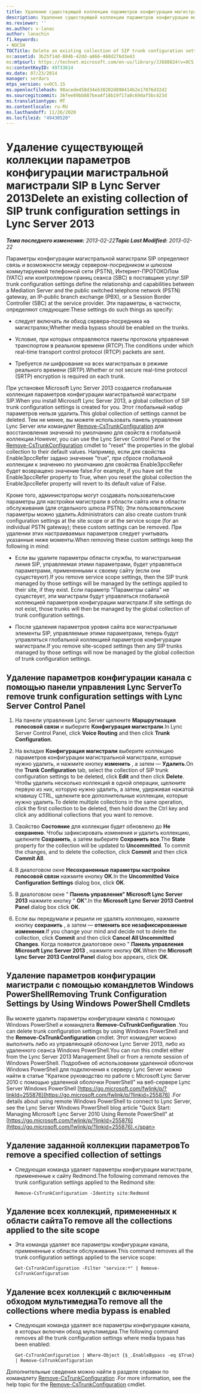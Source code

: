 ```yaml
---
title: Удаление существующей коллекции параметров конфигурации магистралей SIP
description: Удаление существующей коллекции параметров конфигурации магистральной магистрали SIP.
ms.reviewer: ''
ms.author: v-lanac
author: lanachin
f1.keywords:
- NOCSH
TOCTitle: Delete an existing collection of SIP trunk configuration settings
ms:assetid: 3b25f14d-884b-42dd-a866-460d276d3e43
ms:mtpsurl: https://technet.microsoft.com/en-us/library/JJ688024(v=OCS.15)
ms:contentKeyID: 49733614
ms.date: 07/23/2014
manager: serdars
mtps_version: v=OCS.15
ms.openlocfilehash: 98acede458d34eb30202d898414b2e17076d32d2
ms.sourcegitcommit: 36fee89bb887bea4f18b19f17a8c69daf5bc423d
ms.translationtype: MT
ms.contentlocale: ru-RU
ms.lasthandoff: 11/26/2020
ms.locfileid: "49430520"
---
```

# <a name="delete-an-existing-collection-of-sip-trunk-configuration-settings-in-lync-server-2013"></a><span data-ttu-id="f54f7-103">Удаление существующей коллекции параметров конфигурации магистральной магистрали SIP в Lync Server 2013</span><span class="sxs-lookup"><span data-stu-id="f54f7-103">Delete an existing collection of SIP trunk configuration settings in Lync Server 2013</span></span>

<div data-xmlns="http://www.w3.org/1999/xhtml">

<div class="topic" data-xmlns="http://www.w3.org/1999/xhtml" data-msxsl="urn:schemas-microsoft-com:xslt" data-cs="https://msdn.microsoft.com/">

<div data-asp="https://msdn2.microsoft.com/asp">



</div>

<div id="mainSection">

<div id="mainBody"><span data-ttu-id="f54f7-104">

<span> </span></span><span class="sxs-lookup"><span data-stu-id="f54f7-104">

<span> </span></span></span>

<span data-ttu-id="f54f7-105">_**Тема последнего изменения:** 2013-02-22_</span><span class="sxs-lookup"><span data-stu-id="f54f7-105">_**Topic Last Modified:** 2013-02-22_</span></span>

<span data-ttu-id="f54f7-106">Параметры конфигурации магистральной магистрали SIP определяют связь и возможности между сервером-посредником и шлюзом коммутируемой телефонной сети (PSTN), Интернет-ПРОТОКОЛом (УАТС) или контроллером границ сеанса (SBC) в поставщике услуг.</span><span class="sxs-lookup"><span data-stu-id="f54f7-106">SIP trunk configuration settings define the relationship and capabilities between a Mediation Server and the public switched telephone network (PSTN) gateway, an IP-public branch exchange (PBX), or a Session Border Controller (SBC) at the service provider.</span></span> <span data-ttu-id="f54f7-107">Эти параметры, в частности, определяют следующее:</span><span class="sxs-lookup"><span data-stu-id="f54f7-107">These settings do such things as specify:</span></span>

  - <span data-ttu-id="f54f7-108">следует включать ли обход сервера-посредника на магистралях;</span><span class="sxs-lookup"><span data-stu-id="f54f7-108">Whether media bypass should be enabled on the trunks.</span></span>

  - <span data-ttu-id="f54f7-109">Условия, при которых отправляются пакеты протокола управления транспортом в реальном времени (RTCP).</span><span class="sxs-lookup"><span data-stu-id="f54f7-109">The conditions under which real-time transport control protocol (RTCP) packets are sent.</span></span>

  - <span data-ttu-id="f54f7-110">Требуется ли шифрование на всех магистральах в режиме реального времени (SRTP).</span><span class="sxs-lookup"><span data-stu-id="f54f7-110">Whether or not secure real-time protocol (SRTP) encryption is required on each trunk.</span></span>

<span data-ttu-id="f54f7-111">При установке Microsoft Lync Server 2013 создается глобальная коллекция параметров конфигурации магистральной магистрали SIP.</span><span class="sxs-lookup"><span data-stu-id="f54f7-111">When you install Microsoft Lync Server 2013, a global collection of SIP trunk configuration settings is created for you.</span></span> <span data-ttu-id="f54f7-112">Этот глобальный набор параметров нельзя удалить.</span><span class="sxs-lookup"><span data-stu-id="f54f7-112">This global collection of settings cannot be deleted.</span></span> <span data-ttu-id="f54f7-113">Тем не менее, вы можете использовать панель управления Lync Server или командлет [Remove-CsTrunkConfiguration](https://technet.microsoft.com/library/Gg425943(v=OCS.15)) для восстановления значений по умолчанию для свойств в глобальной коллекции.</span><span class="sxs-lookup"><span data-stu-id="f54f7-113">However, you can use the Lync Server Control Panel or the [Remove-CsTrunkConfiguration](https://technet.microsoft.com/library/Gg425943(v=OCS.15)) cmdlet to "reset" the properties in the global collection to their default values.</span></span> <span data-ttu-id="f54f7-114">Например, если для свойства Enable3pccRefer задано значение "true", при сбросе глобальной коллекции к значению по умолчанию для свойства Enable3pccRefer будет возвращено значение false.</span><span class="sxs-lookup"><span data-stu-id="f54f7-114">For example, if you have set the Enable3pccRefer property to True, when you reset the global collection the Enable3pccRefer property will revert to its default value of False.</span></span>

<span data-ttu-id="f54f7-115">Кроме того, администраторы могут создавать пользовательские параметры для настройки магистрали в области сайта или в области обслуживания (для отдельного шлюза PSTN); Эти пользовательские параметры можно удалить.</span><span class="sxs-lookup"><span data-stu-id="f54f7-115">Administrators can also create custom trunk configuration settings at the site scope or at the service scope (for an individual PSTN gateway); these custom settings can be removed.</span></span> <span data-ttu-id="f54f7-116">При удалении этих настраиваемых параметров следует учитывать указанные ниже моменты.</span><span class="sxs-lookup"><span data-stu-id="f54f7-116">When removing these custom settings keep the following in mind:</span></span>

  - <span data-ttu-id="f54f7-117">Если вы удалите параметры области службы, то магистральная линия SIP, управляемая этими параметрами, будет управляться параметрами, примененными к своему сайту (если они существуют).</span><span class="sxs-lookup"><span data-stu-id="f54f7-117">If you remove service scope settings, then the SIP trunk managed by those settings will be managed by the settings applied to their site, if they exist.</span></span> <span data-ttu-id="f54f7-118">Если параметр "Параметры сайта" не существует, эти магистрали будут управляться глобальной коллекцией параметров конфигурации магистрали.</span><span class="sxs-lookup"><span data-stu-id="f54f7-118">If site settings do not exist, those trunks will then be managed by the global collection of trunk configuration settings.</span></span>

  - <span data-ttu-id="f54f7-119">После удаления параметров уровня сайта все магистральные элементы SIP, управляемые этими параметрами, теперь будут управляться глобальной коллекцией параметров конфигурации магистрали.</span><span class="sxs-lookup"><span data-stu-id="f54f7-119">If you remove site-scoped settings then any SIP trunks managed by those settings will now be managed by the global collection of trunk configuration settings.</span></span>

<div>

## <a name="to-remove-trunk-configuration-settings-with-lync-server-control-panel"></a><span data-ttu-id="f54f7-120">Удаление параметров конфигурации канала с помощью панели управления Lync Server</span><span class="sxs-lookup"><span data-stu-id="f54f7-120">To remove trunk configuration settings with Lync Server Control Panel</span></span>

1.  <span data-ttu-id="f54f7-121">На панели управления Lync Server щелкните **Маршрутизация голосовой связи** и выберите **Конфигурация магистрали**.</span><span class="sxs-lookup"><span data-stu-id="f54f7-121">In Lync Server Control Panel, click **Voice Routing** and then click **Trunk Configuration**.</span></span>

2.  <span data-ttu-id="f54f7-122">На вкладке **Конфигурация магистрали** выберите коллекцию параметров конфигурации магистральной магистрали, которые нужно удалить, и нажмите кнопку **изменить** , а затем — **Удалить**.</span><span class="sxs-lookup"><span data-stu-id="f54f7-122">On the **Trunk Configuration** tab, select the collection of SIP trunk configuration settings to be deleted, click **Edit** and then click **Delete**.</span></span> <span data-ttu-id="f54f7-123">Чтобы удалить несколько коллекций в одной операции, щелкните первую из них, которую нужно удалить, а затем, удерживая нажатой клавишу CTRL, щелкните все дополнительные коллекции, которые нужно удалить.</span><span class="sxs-lookup"><span data-stu-id="f54f7-123">To delete multiple collections in the same operation, click the first collection to be deleted, then hold down the Ctrl key and click any additional collections that you want to remove.</span></span>

3.  <span data-ttu-id="f54f7-p106">Свойство **Состояние** для коллекции будет обновлено до **Не сохранено**. Чтобы зафиксировать изменения и удалить коллекцию, щелкните **Сохранить**, а затем выберите **Сохранить все**.</span><span class="sxs-lookup"><span data-stu-id="f54f7-p106">The **State** property for the collection will be updated to **Uncommitted**. To commit the changes, and to delete the collection, click **Commit** and then click **Commit All**.</span></span>

4.  <span data-ttu-id="f54f7-126">В диалоговом окне **Несохраненные параметры настройки голосовой связи** нажмите кнопку **ОК**.</span><span class="sxs-lookup"><span data-stu-id="f54f7-126">In the **Uncommitted Voice Configuration Settings** dialog box, click **OK**.</span></span>

5.  <span data-ttu-id="f54f7-127">В диалоговом окне " **Панель управления" Microsoft Lync Server 2013** нажмите кнопку " **ОК**".</span><span class="sxs-lookup"><span data-stu-id="f54f7-127">In the **Microsoft Lync Server 2013 Control Panel** dialog box click **OK**.</span></span>

6.  <span data-ttu-id="f54f7-128">Если вы передумали и решили не удалять коллекцию, нажмите кнопку **сохранить** , а затем — **отменить все незафиксированные изменения**.</span><span class="sxs-lookup"><span data-stu-id="f54f7-128">If you change your mind and decide not to delete the collection, click **Commit** and then click **Cancel All Uncommitted Changes**.</span></span> <span data-ttu-id="f54f7-129">Когда появится диалоговое окно " **Панель управления Microsoft Lync Server 2013** , нажмите кнопку **ОК**.</span><span class="sxs-lookup"><span data-stu-id="f54f7-129">When the **Microsoft Lync Server 2013 Control Panel** dialog box appears, click **OK**.</span></span>

</div>

<div>

## <a name="removing-trunk-configuration-settings-by-using-windows-powershell-cmdlets"></a><span data-ttu-id="f54f7-130">Удаление параметров конфигурации магистрали с помощью командлетов Windows PowerShell</span><span class="sxs-lookup"><span data-stu-id="f54f7-130">Removing Trunk Configuration Settings by Using Windows PowerShell Cmdlets</span></span>

<span data-ttu-id="f54f7-131">Вы можете удалить параметры конфигурации канала с помощью Windows PowerShell и командлета **Remove-CsTrunkConfiguration** .</span><span class="sxs-lookup"><span data-stu-id="f54f7-131">You can delete trunk configuration settings by using Windows PowerShell and the **Remove-CsTrunkConfiguration** cmdlet.</span></span> <span data-ttu-id="f54f7-132">Этот командлет можно выполнить либо из управляющей оболочки Lync Server 2013, либо из удаленного сеанса Windows PowerShell.</span><span class="sxs-lookup"><span data-stu-id="f54f7-132">You can run this cmdlet either from the Lync Server 2013 Management Shell or from a remote session of Windows PowerShell.</span></span> <span data-ttu-id="f54f7-133">Подробнее об использовании удаленной оболочки Windows PowerShell для подключения к серверу Lync Server можно найти в статье "Краткое руководство по работе с Microsoft Lync Server 2010 с помощью удаленной оболочки PowerShell" на веб-сервере Lync Server Windows PowerShell [https://go.microsoft.com/fwlink/p/?linkId=255876](https://go.microsoft.com/fwlink/p/?linkid=255876) .</span><span class="sxs-lookup"><span data-stu-id="f54f7-133">For details about using remote Windows PowerShell to connect to Lync Server, see the Lync Server Windows PowerShell blog article "Quick Start: Managing Microsoft Lync Server 2010 Using Remote PowerShell" at [https://go.microsoft.com/fwlink/p/?linkId=255876](https://go.microsoft.com/fwlink/p/?linkid=255876).</span></span>

<div>

## <a name="to-remove-a-specified-collection-of-settings"></a><span data-ttu-id="f54f7-134">Удаление заданной коллекции параметров</span><span class="sxs-lookup"><span data-stu-id="f54f7-134">To remove a specified collection of settings</span></span>

  - <span data-ttu-id="f54f7-135">Следующая команда удаляет параметры конфигурации магистрали, примененные к сайту Redmond.</span><span class="sxs-lookup"><span data-stu-id="f54f7-135">The following command removes the trunk configuration settings applied to the Redmond site:</span></span>
    
        Remove-CsTrunkConfiguration -Identity site:Redmond

</div>

<div>

## <a name="to-remove-all-the-collections-applied-to-the-site-scope"></a><span data-ttu-id="f54f7-136">Удаление всех коллекций, примененных к области сайта</span><span class="sxs-lookup"><span data-stu-id="f54f7-136">To remove all the collections applied to the site scope</span></span>

  - <span data-ttu-id="f54f7-137">Эта команда удаляет все параметры конфигурации канала, примененные к области обслуживания.</span><span class="sxs-lookup"><span data-stu-id="f54f7-137">This command removes all the trunk configuration settings applied to the service scope:</span></span>
    
        Get-CsTrunkConfiguration -Filter "service:*" | Remove-CsTrunkConfiguration

</div>

<div>

## <a name="to-remove-all-the-collections-where-media-bypass-is-enabled"></a><span data-ttu-id="f54f7-138">Удаление всех коллекций с включенным обходом мультимедиа</span><span class="sxs-lookup"><span data-stu-id="f54f7-138">To remove all the collections where media bypass is enabled</span></span>

  - <span data-ttu-id="f54f7-139">Следующая команда удаляет все параметры конфигурации канала, в которых включен обход мультимедиа.</span><span class="sxs-lookup"><span data-stu-id="f54f7-139">The following command removes all the trunk configuration settings where media bypass has been enabled:</span></span>
    
        Get-CsTrunkConfiguration | Where-Object {$_.EnableBypass -eq $True} | Remove-CsTrunkConfiguration

</div>

<span data-ttu-id="f54f7-140">Дополнительные сведения можно найти в разделе справки по командлету [Remove-CsTrunkConfiguration](https://technet.microsoft.com/library/Gg425943(v=OCS.15)) .</span><span class="sxs-lookup"><span data-stu-id="f54f7-140">For more information, see the help topic for the [Remove-CsTrunkConfiguration](https://technet.microsoft.com/library/Gg425943(v=OCS.15)) cmdlet.</span></span>

<span data-ttu-id="f54f7-141"></div>

</div>

<span> </span>

</div>

</div>

</span><span class="sxs-lookup"><span data-stu-id="f54f7-141"></div>

</div>

<span> </span>

</div>

</div>

</span></span></div>

